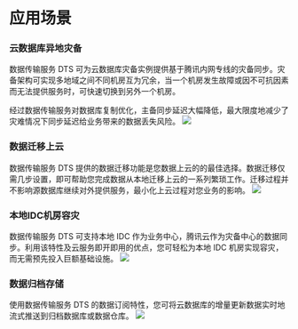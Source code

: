 
# 应用场景 #
### 云数据库异地灾备 ###
数据传输服务 DTS 可为云数据库灾备实例提供基于腾讯内网专线的灾备同步。灾备架构可实现多地域之间不同机房互为冗余，当一个机房发生故障或因不可抗因素而无法提供服务时，可快速切换到另外一个机房。

经过数据传输服务对数据库复制优化，主备同步延迟大幅降低，最大限度地减少了灾难情况下同步延迟给业务带来的数据丢失风险。
![][img1]

### 数据迁移上云 ###
数据传输服务 DTS 提供的数据迁移功能是您数据上云的的最佳选择。数据迁移仅需几步设置，即可帮助您完成数据从本地迁移上云的一系列繁琐工作。迁移过程并不影响源数据库继续对外提供服务，最小化上云过程对您业务的影响。
![][img2]

### 本地IDC机房容灾 ###
数据传输服务 DTS 可支持本地 IDC 作为业务中心，腾讯云作为灾备中心的数据同步。利用该特性及云服务即开即用的优点，您可轻松为本地 IDC 机房实现容灾，而无需预先投入巨额基础设施。
![][img3]

### 数据归档存储 ###
使用数据传输服务 DTS 的数据订阅特性，您可将云数据库的增量更新数据实时地流式推送到归档数据库或数据仓库。
![][img4]


[img1]: //mc.qcloudimg.com/static/img/bf6360c3cccb86e54391288c9e9b33bf/DTS-scenarios2.png
[img2]: //mc.qcloudimg.com/static/img/bbe90cec1fc0882e05c441ac38089295/image.png
[img3]: //mc.qcloudimg.com/static/img/7459283867e3acbcb4bff4e5b8481d31/DTS-scenarios3.png
[img4]: //mc.qcloudimg.com/static/img/6bc58a2088159ccb0264765a4f2e922e/DTS-scenarios4.png
